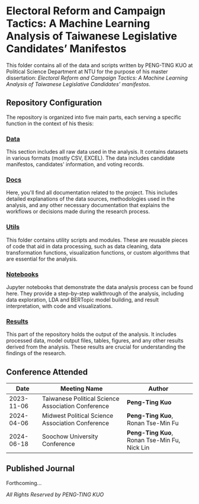# Electoral Reform and Campaign Tactics: A Machine Learning Analysis of Taiwanese Legislative Candidates’ Manifestos

This folder contains all of the data and scripts written by PENG-TING KUO at Political Science Department at NTU for the purpose of his master dissertation: *Electoral Reform and Campaign Tactics: A Machine Learning Analysis of Taiwanese Legislative Candidates’ manifestos*. 

## Repository Configuration

The repository is organized into five main parts, each serving a specific function in the context of his thesis:

### [Data](./Data)
This section includes all raw data used in the analysis. It contains datasets in various formats (mostly CSV, EXCEL). The data includes candidate manifestos, candidates' information, and voting records.

### [Docs](./Docs)
Here, you'll find all documentation related to the project. This includes detailed explanations of the data sources, methodologies used in the analysis, and any other necessary documentation that explains the workflows or decisions made during the research process.

### [Utils](./Utils)
This folder contains utility scripts and modules. These are reusable pieces of code that aid in data processing, such as data cleaning, data transformation functions, visualization functions, or custom algorithms that are essential for the analysis.

### [Notebooks](./Notebooks)
Jupyter notebooks that demonstrate the data analysis process can be found here. They provide a step-by-step walkthrough of the analysis, including data exploration, LDA and BERTopic model building, and result interpretation, with code and visualizations.

### [Results](./Results)
This part of the repository holds the output of the analysis. It includes processed data, model output files, tables, figures, and any other results derived from the analysis. These results are crucial for understanding the findings of the research.

## Conference Attended

| Date       | Meeting Name         | Author           |
|------------|----------------------|------------------|
| 2023-11-06  | Taiwanese Political Science Association Conference  | **Peng-Ting Kuo**    |
| 2024-04-06  | Midwest Political Science Association Conference  | **Peng-Ting Kuo**, Ronan Tse-Min Fu    |
| 2024-06-18  | Soochow University Conference  | **Peng-Ting Kuo**, Ronan Tse-Min Fu, Nick Lin    |

## Published Journal 
Forthcoming...


*All Rights Reserved by PENG-TING KUO*
